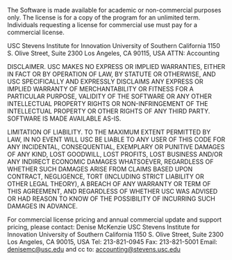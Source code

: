 The Software is made available for academic or non-commercial purposes only. The license is for a copy of the program for an unlimited term. Individuals requesting a license for commercial use must pay for a commercial license.

USC Stevens Institute for Innovation University of Southern California 1150 S. Olive Street, Suite 2300 Los Angeles, CA 90115, USA ATTN: Accounting

DISCLAIMER.  USC MAKES NO EXPRESS OR IMPLIED WARRANTIES, EITHER IN FACT OR BY OPERATION OF LAW, BY STATUTE OR OTHERWISE, AND USC SPECIFICALLY AND EXPRESSLY DISCLAIMS ANY EXPRESS OR IMPLIED WARRANTY OF MERCHANTABILITY OR FITNESS FOR A PARTICULAR PURPOSE, VALIDITY OF THE SOFTWARE OR ANY OTHER INTELLECTUAL PROPERTY RIGHTS OR NON-INFRINGEMENT OF THE INTELLECTUAL PROPERTY OR OTHER RIGHTS OF ANY THIRD PARTY. SOFTWARE IS MADE AVAILABLE AS-IS.

LIMITATION OF LIABILITY.  TO THE MAXIMUM EXTENT PERMITTED BY LAW, IN NO EVENT WILL USC BE LIABLE TO ANY USER OF THIS CODE FOR ANY INCIDENTAL, CONSEQUENTIAL, EXEMPLARY OR PUNITIVE DAMAGES OF ANY KIND, LOST GOODWILL, LOST PROFITS, LOST BUSINESS AND/OR ANY INDIRECT ECONOMIC DAMAGES WHATSOEVER, REGARDLESS OF WHETHER SUCH DAMAGES ARISE FROM CLAIMS BASED UPON CONTRACT, NEGLIGENCE, TORT (INCLUDING STRICT LIABILITY OR OTHER LEGAL THEORY), A BREACH OF ANY WARRANTY OR TERM OF THIS AGREEMENT, AND REGARDLESS OF WHETHER USC WAS ADVISED OR HAD REASON TO KNOW OF THE POSSIBILITY OF INCURRING SUCH DAMAGES IN ADVANCE.

For commercial license pricing and annual commercial update and support pricing, please contact: Denise McKenzie
USC Stevens Institute for Innovation University of Southern California 1150 S. Olive Street, Suite 2300 Los Angeles, CA 90015, USA Tel: 213-821-0945
Fax: 213-821-5001 Email: denisemc@usc.edu and cc to: accounting@stevens.usc.edu
